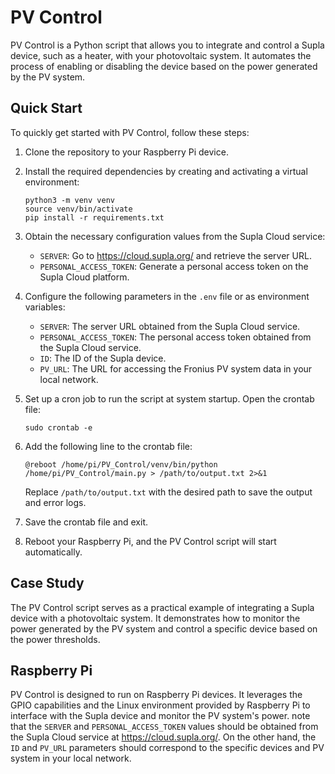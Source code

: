# PV Control

PV Control is a Python script that allows you to integrate and control a Supla device, such as a heater, with your photovoltaic system. It automates the process of enabling or disabling the device based on the power generated by the PV system.

## Quick Start

To quickly get started with PV Control, follow these steps:

1. Clone the repository to your Raspberry Pi device.

2. Install the required dependencies by creating and activating a virtual environment:

   ```shell
   python3 -m venv venv
   source venv/bin/activate
   pip install -r requirements.txt
   ```

3. Obtain the necessary configuration values from the Supla Cloud service:

   - `SERVER`: Go to https://cloud.supla.org/ and retrieve the server URL.
   - `PERSONAL_ACCESS_TOKEN`: Generate a personal access token on the Supla Cloud platform.

4. Configure the following parameters in the `.env` file or as environment variables:

   - `SERVER`: The server URL obtained from the Supla Cloud service.
   - `PERSONAL_ACCESS_TOKEN`: The personal access token obtained from the Supla Cloud service.
   - `ID`: The ID of the Supla device.
   - `PV_URL`: The URL for accessing the Fronius PV system data in your local network.
5. Set up a cron job to run the script at system startup. Open the crontab file:

   ```shell
   sudo crontab -e
   ```

6. Add the following line to the crontab file:

   ```shell
   @reboot /home/pi/PV_Control/venv/bin/python /home/pi/PV_Control/main.py > /path/to/output.txt 2>&1
   ```

   Replace `/path/to/output.txt` with the desired path to save the output and error logs.

7. Save the crontab file and exit.

8. Reboot your Raspberry Pi, and the PV Control script will start automatically.

## Case Study

The PV Control script serves as a practical example of integrating a Supla device with a photovoltaic system. It demonstrates how to monitor the power generated by the PV system and control a specific device based on the power thresholds.

## Raspberry Pi

PV Control is designed to run on Raspberry Pi devices. It leverages the GPIO capabilities and the Linux environment provided by Raspberry Pi to interface with the Supla device and monitor the PV system's power.
 note that the `SERVER` and `PERSONAL_ACCESS_TOKEN` values should be obtained from the Supla Cloud service at https://cloud.supla.org/. On the other hand, the `ID` and `PV_URL` parameters should correspond to the specific devices and PV system in your local network.